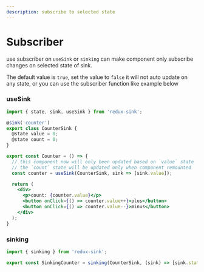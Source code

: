 ```yaml
---
description: subscribe to selected state
---
```


# Subscriber

use subscriber on `useSink` or `sinking` can make component only subscribe changes on selected state  of sink.

The default value is `true`, set the value to `false` it will not auto update on any state, or you can use the subscriber function like example below

### useSink

```jsx
import { state, sink, useSink } from 'redux-sink';

@sink('counter')
export class CounterSink {
  @state value = 0;
  @state count = 0;
}

export const Counter = () => {
  // this component now will only been updated based on `value` state
  // the `count` state will be updated only when component remounted
  const counter = useSink(CounterSink, sink => [sink.value]);

  return (
    <div>
      <p>count: {counter.value}</p>
      <button onClick={() => counter.value++}>plus</button>
      <button onClick={() => counter.value--}>minus</button>
    </div>
  );
}
```

### sinking

```jsx
import { sinking } from 'redux-sink';

export const SinkingCounter = sinking(CounterSink, (sink) => [sink.state])(Counter)
```

